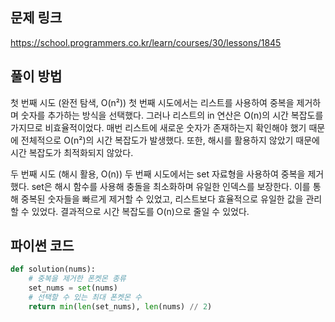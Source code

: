 ## 문제 링크
https://school.programmers.co.kr/learn/courses/30/lessons/1845

## 풀이 방법
첫 번째 시도 (완전 탐색, O(n²))
첫 번째 시도에서는 리스트를 사용하여 중복을 제거하며 숫자를 추가하는 방식을 선택했다. 그러나 리스트의 in 연산은 O(n)의 시간 복잡도를 가지므로 비효율적이었다. 매번 리스트에 새로운 숫자가 존재하는지 확인해야 했기 때문에 전체적으로 O(n²)의 시간 복잡도가 발생했다. 또한, 해시를 활용하지 않았기 때문에 시간 복잡도가 최적화되지 않았다.

두 번째 시도 (해시 활용, O(n))
두 번째 시도에서는 set 자료형을 사용하여 중복을 제거했다. set은 해시 함수를 사용해 충돌을 최소화하며 유일한 인덱스를 보장한다. 이를 통해 중복된 숫자들을 빠르게 제거할 수 있었고, 리스트보다 효율적으로 유일한 값을 관리할 수 있었다. 결과적으로 시간 복잡도를 O(n)으로 줄일 수 있었다.

## 파이썬 코드
````python
def solution(nums):
    # 중복을 제거한 폰켓몬 종류
    set_nums = set(nums)
    # 선택할 수 있는 최대 폰켓몬 수
    return min(len(set_nums), len(nums) // 2)
````